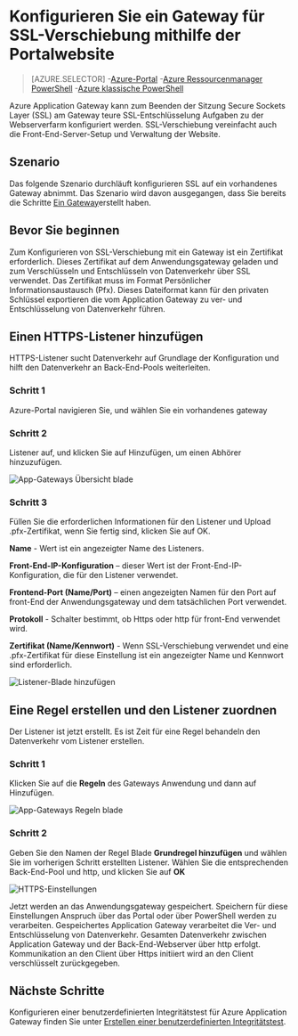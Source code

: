 <properties
   pageTitle="Ein Gateway für SSL-Verschiebung mithilfe der Portalwebsite konfigurieren | Microsoft Azure"
   description="Diese Seite bietet Anleitung Erstellen Sie ein Gateway mit SSL Verschiebung mithilfe der Portalwebsite"
   documentationCenter="na"
   services="application-gateway"
   authors="georgewallace"
   manager="carmonm"
   editor="tysonn"/>
<tags
   ms.service="application-gateway"
   ms.devlang="na"
   ms.topic="article"
   ms.tgt_pltfrm="na"
   ms.workload="infrastructure-services"
   ms.date="09/09/2016"
   ms.author="gwallace"/>

# <a name="configure-an-application-gateway-for-ssl-offload-by-using-the-portal"></a>Konfigurieren Sie ein Gateway für SSL-Verschiebung mithilfe der Portalwebsite

> [AZURE.SELECTOR]
-[Azure-Portal](application-gateway-ssl-portal.md)
-[Azure Ressourcenmanager PowerShell](application-gateway-ssl-arm.md)
-[Azure klassische PowerShell](application-gateway-ssl.md)

Azure Application Gateway kann zum Beenden der Sitzung Secure Sockets Layer (SSL) am Gateway teure SSL-Entschlüsselung Aufgaben zu der Webserverfarm konfiguriert werden. SSL-Verschiebung vereinfacht auch die Front-End-Server-Setup und Verwaltung der Website.

## <a name="scenario"></a>Szenario

Das folgende Szenario durchläuft konfigurieren SSL auf ein vorhandenes Gateway abnimmt. Das Szenario wird davon ausgegangen, dass Sie bereits die Schritte [Ein Gateway](application-gateway-create-gateway-portal.md)erstellt haben.

## <a name="before-you-begin"></a>Bevor Sie beginnen

Zum Konfigurieren von SSL-Verschiebung mit ein Gateway ist ein Zertifikat erforderlich. Dieses Zertifikat auf dem Anwendungsgateway geladen und zum Verschlüsseln und Entschlüsseln von Datenverkehr über SSL verwendet. Das Zertifikat muss im Format Persönlicher Informationsaustausch (Pfx). Dieses Dateiformat kann für den privaten Schlüssel exportieren die vom Application Gateway zu ver- und Entschlüsselung von Datenverkehr führen.

## <a name="add-an-https-listener"></a>Einen HTTPS-Listener hinzufügen

HTTPS-Listener sucht Datenverkehr auf Grundlage der Konfiguration und hilft den Datenverkehr an Back-End-Pools weiterleiten.

### <a name="step-1"></a>Schritt 1

Azure-Portal navigieren Sie, und wählen Sie ein vorhandenes gateway

### <a name="step-2"></a>Schritt 2

Listener auf, und klicken Sie auf Hinzufügen, um einen Abhörer hinzuzufügen.

![App-Gateways Übersicht blade][1]

### <a name="step-3"></a>Schritt 3

Füllen Sie die erforderlichen Informationen für den Listener und Upload .pfx-Zertifikat, wenn Sie fertig sind, klicken Sie auf OK.

**Name** - Wert ist ein angezeigter Name des Listeners.

**Front-End-IP-Konfiguration** – dieser Wert ist der Front-End-IP-Konfiguration, die für den Listener verwendet.

**Frontend-Port (Name/Port)** – einen angezeigten Namen für den Port auf front-End der Anwendungsgateway und dem tatsächlichen Port verwendet.

**Protokoll** - Schalter bestimmt, ob Https oder http für front-End verwendet wird.

**Zertifikat (Name/Kennwort)** - Wenn SSL-Verschiebung verwendet und eine .pfx-Zertifikat für diese Einstellung ist ein angezeigter Name und Kennwort sind erforderlich.

![Listener-Blade hinzufügen][2]

## <a name="create-a-rule-and-associate-it-to-the-listener"></a>Eine Regel erstellen und den Listener zuordnen

Der Listener ist jetzt erstellt. Es ist Zeit für eine Regel behandeln den Datenverkehr vom Listener erstellen.

### <a name="step-1"></a>Schritt 1

Klicken Sie auf die **Regeln** des Gateways Anwendung und dann auf Hinzufügen.

![App-Gateways Regeln blade][3]

### <a name="step-2"></a>Schritt 2

Geben Sie den Namen der Regel Blade **Grundregel hinzufügen** und wählen Sie im vorherigen Schritt erstellten Listener. Wählen Sie die entsprechenden Back-End-Pool und http, und klicken Sie auf **OK**

![HTTPS-Einstellungen][4]

Jetzt werden an das Anwendungsgateway gespeichert. Speichern für diese Einstellungen Anspruch über das Portal oder über PowerShell werden zu verarbeiten. Gespeichertes Application Gateway verarbeitet die Ver- und Entschlüsselung von Datenverkehr. Gesamten Datenverkehr zwischen Application Gateway und der Back-End-Webserver über http erfolgt. Kommunikation an den Client über Https initiiert wird an den Client verschlüsselt zurückgegeben.

## <a name="next-steps"></a>Nächste Schritte

Konfigurieren einer benutzerdefinierten Integritätstest für Azure Application Gateway finden Sie unter [Erstellen einer benutzerdefinierten Integritätstest](application-gateway-create-gateway-portal.md).

[1]: ./media/application-gateway-ssl-portal/figure1.png
[2]: ./media/application-gateway-ssl-portal/figure2.png
[3]: ./media/application-gateway-ssl-portal/figure3.png
[4]: ./media/application-gateway-ssl-portal/figure4.png